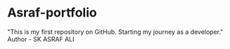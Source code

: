 # Asraf-portfolio
"This is my first repository on GitHub. Starting my journey as a developer."
<br>
Author - SK ASRAF ALI
